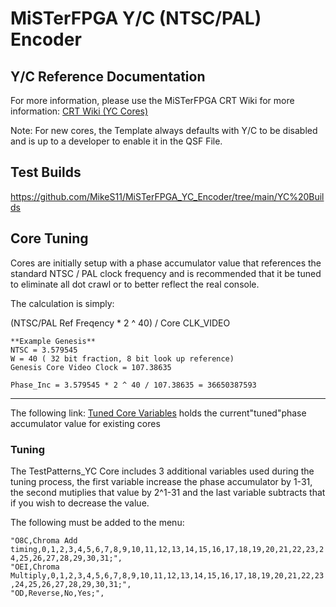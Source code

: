 # MiSTerFPGA Y/C (NTSC/PAL) Encoder

## Y/C Reference Documentation
For more information, please use the MiSTerFPGA CRT Wiki for more information: [CRT Wiki (YC Cores)](https://mister-devel.github.io/MkDocs_MiSTer/advanced/crt/#unofficial-custom-yc-s-video-composite-cores-by-mikes11 "CRT Wiki (YC Cores)")

Note: For new cores, the Template always defaults with Y/C to be disabled and is up to a developer to enable it in the QSF File.

##  Test Builds
https://github.com/MikeS11/MiSTerFPGA_YC_Encoder/tree/main/YC%20Builds

## Core Tuning
Cores are initially setup with a phase accumulator value that references the standard NTSC / PAL clock frequency and is recommended that it be tuned to eliminate all dot crawl or to better reflect the real console.




The calculation is simply: 

(NTSC/PAL Ref Freqency * 2 ^ 40) / Core CLK_VIDEO 

	**Example Genesis**
	NTSC = 3.579545    
	W = 40 ( 32 bit fraction, 8 bit look up reference)    
	Genesis Core Video Clock = 107.38635    
	
	Phase_Inc = 3.579545 * 2 ^ 40 / 107.38635 = 36650387593    
------------
The following link: [Tuned Core Variables](https://docs.google.com/spreadsheets/d/12_6MyuY7f6CZYXztdT0C30SWL0nk2_MNe_Cno_D-txA/edit?usp=sharing "Tuned Core Variables") holds the current"tuned"phase accumulator value for existing cores

### Tuning
The TestPatterns_YC Core includes 3 additional variables used during the tuning process, the first variable increase the phase accumulator by 1-31, the second mutiplies that value by 2^1-31 and the last variable subtracts that if you wish to decrease the value. 

The following must be added to the menu:

`"O8C,Chroma Add timing,0,1,2,3,4,5,6,7,8,9,10,11,12,13,14,15,16,17,18,19,20,21,22,23,24,25,26,27,28,29,30,31;",`   
`"OEI,Chroma Multiply,0,1,2,3,4,5,6,7,8,9,10,11,12,13,14,15,16,17,18,19,20,21,22,23,24,25,26,27,28,29,30,31;",`   
`"OD,Reverse,No,Yes;",`   









